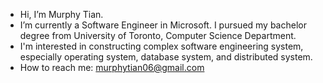 - Hi, I’m Murphy Tian.
- I’m currently a Software Engineer in Microsoft. I pursued my bachelor degree from University of Toronto, Computer Science Department.
- I'm interested in constructing complex software engineering system, especially operating system, database system, and distributed system.
- How to reach me: murphytian06@gmail.com

